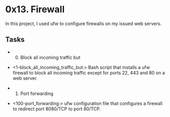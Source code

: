 # 0x13. Firewall

In this project, I used ufw to configure firewalls on my issued web servers.

## Tasks

  * 0. Block all incoming traffic but

   - <1-block_all_incoming_traffic_but:> Bash script that installs a ufw firewall to block all incoming traffic except for ports 22, 443 and 80 on a web server.

  * 1. Port forwarding

   - <100-port_forwarding:> ufw configuration file that configures a firewall to redirect port 8080/TCP to port 80/TCP.

